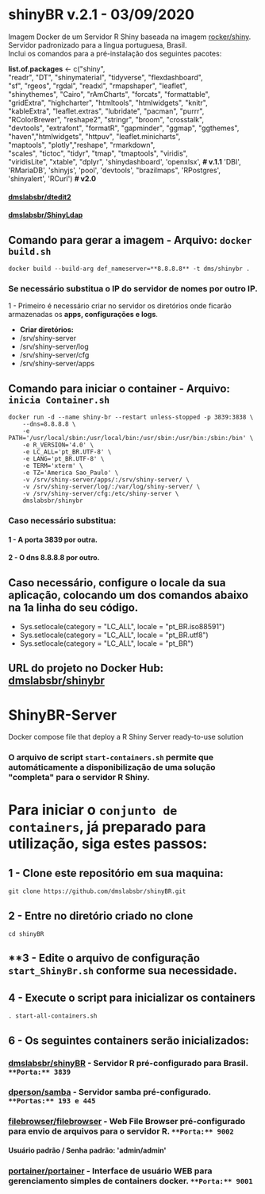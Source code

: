 ﻿# shinyBR v.2.1 - 03/09/2020
  
Imagem Docker de um Servidor R Shiny baseada na imagem [rocker/shiny](https://github.com/rocker-org/shiny).  
Servidor padronizado para a língua portuguesa, Brasil.  
Inclui os comandos para a pré-instalação dos seguintes pacotes:  
  
**list.of.packages** <- c("shiny",  
 "readr", "DT", "shinymaterial", "tidyverse", "flexdashboard",  
  "sf", "rgeos", "rgdal", "readxl", "rmapshaper", "leaflet",  
  "shinythemes", "Cairo", "rAmCharts", "forcats", "formattable",  
 "gridExtra", "highcharter", "htmltools", "htmlwidgets", "knitr",  
 "kableExtra", "leaflet.extras", "lubridate", "pacman", "purrr",  
 "RColorBrewer", "reshape2", "stringr", "broom", "crosstalk",  
 "devtools", "extrafont", "formatR", "gapminder", "ggmap",
 "ggthemes", "haven","htmlwidgets", "httpuv", "leaflet.minicharts",  
 "maptools", "plotly","reshape", "rmarkdown",  
 "scales", "tictoc", "tidyr", "tmap", "tmaptools", "viridis",  
 "viridisLite", "xtable",
 "dplyr", 'shinydashboard', 'openxlsx', **# v.1.1**
 'DBI', 'RMariaDB', 'shinyjs', 'pool', 'devtools',
 "brazilmaps", 'RPostgres', 'shinyalert', 'RCurl')  **# v2.0**

#### [dmslabsbr/dtedit2](https://github.com/dmslabsbr/dtedit2)
#### [dmslabsbr/ShinyLdap](https://github.com/dmslabsbr/ShinyLdap)



## Comando para gerar a imagem - Arquivo: `docker build.sh`  

```
docker build --build-arg def_nameserver=**8.8.8.8** -t dms/shinybr .  
```
### Se necessário substitua o IP do servidor de nomes por outro IP.  

1 - Primeiro é necessário criar no servidor os diretórios onde ficarão armazenadas os __apps, configurações e logs__.  

- **Criar diretórios:**
- /srv/shiny-server
- /srv/shiny-server/log
- /srv/shiny-server/cfg
- /srv/shiny-server/apps

## Comando para iniciar o container - Arquivo: `inicia Container.sh`

```
docker run -d --name shiny-br --restart unless-stopped -p 3839:3838 \
    --dns=8.8.8.8 \
    -e PATH='/usr/local/sbin:/usr/local/bin:/usr/sbin:/usr/bin:/sbin:/bin' \
    -e R_VERSION='4.0' \
    -e LC_ALL='pt_BR.UTF-8' \
    -e LANG='pt_BR.UTF-8' \
    -e TERM='xterm' \
    -e TZ='America Sao_Paulo' \
    -v /srv/shiny-server/apps/:/srv/shiny-server/ \
    -v /srv/shiny-server/log/:/var/log/shiny-server/ \
    -v /srv/shiny-server/cfg:/etc/shiny-server \
    dmslabsbr/shinybr
```
### Caso necessário substitua:
#### 1 - A porta **3839** por outra.
#### 2 - O dns **8.8.8.8** por outro.

## Caso necessário, configure o locale da sua aplicação, colocando um dos comandos abaixo na 1a linha do seu código. 

- Sys.setlocale(category = "LC_ALL", locale = "pt_BR.iso88591")
- Sys.setlocale(category = "LC_ALL", locale = "pt_BR.utf8")
- Sys.setlocale(category = "LC_ALL", locale = "pt_BR")


## URL do projeto no Docker Hub: [dmslabsbr/shinybr](https://hub.docker.com/r/dmslabsbr/shinybr)


# ShinyBR-Server
Docker compose file that deploy a R Shiny Server ready-to-use solution

### O arquivo de script `start-containers.sh` permite que automáticamente a disponibilização de uma solução "completa" para o servidor R Shiny.

# Para iniciar o `conjunto de containers`, já preparado para utilização, siga estes passos:

## **1 - Clone este repositório em sua maquina:**
```
git clone https://github.com/dmslabsbr/shinyBR.git
```

## **2 - Entre no diretório criado no clone**
```
cd shinyBR
```

## **3 - Edite o arquivo de configuração `start_ShinyBr.sh` conforme sua necessidade.

## **4 - Execute o script para inicializar os containers**
```
. start-all-containers.sh
```

## **6 - Os seguintes containers serão inicializados:**

### [dmslabsbr/shinyBR](https://github.com/dmslabsbr/shinyBR) - Servidor R pré-configurado para Brasil. `**Porta:** 3839`
### [dperson/samba](https://github.com/dperson/samba) - Servidor samba pré-configurado. `**Portas:** 193 e 445`
### [filebrowser/filebrowser](https://github.com/filebrowser/filebrowser) - Web File Browser pré-configurado para envio de arquivos para o servidor R. `**Porta:** 9002`
#### Usuário padrão / Senha padrão: 'admin/admin'
### [portainer/portainer](https://github.com/portainer/portainer) - Interface de usuário WEB para gerenciamento simples de containers docker. `**Porta:** 9001`
